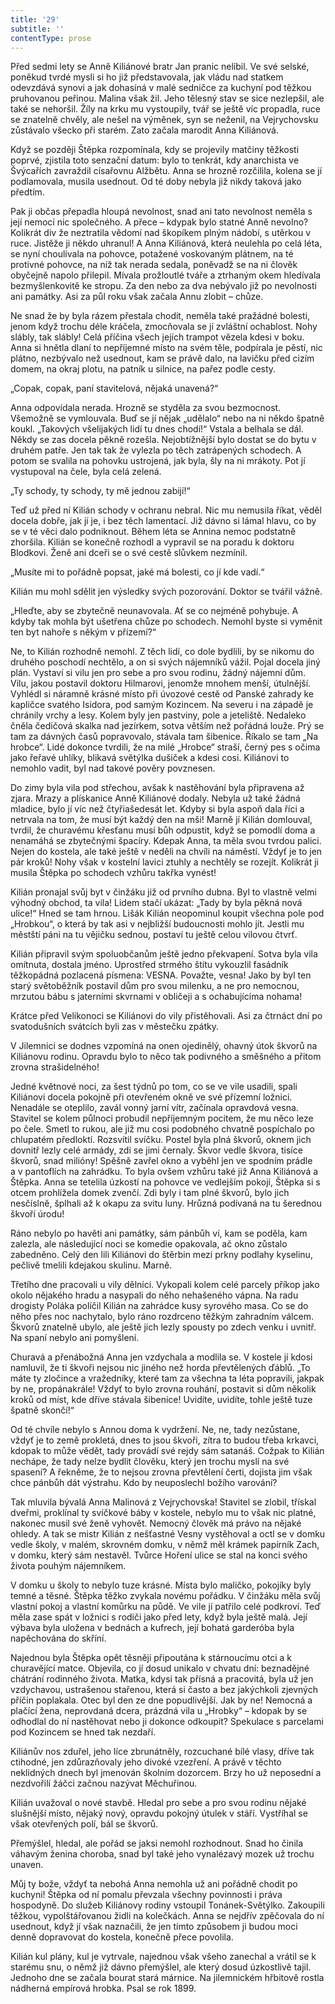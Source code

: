 ```yaml
---
title: '29'
subtitle: ''
contentType: prose
---
```


<section>

Před sedmi lety se Anně Kiliánové bratr Jan pranic nelíbil. Ve své selské, poněkud tvrdé mysli si ho již představovala, jak vládu nad statkem odevzdává synovi a jak dohasíná v malé sedničce za kuchyní pod těžkou pruhovanou peřinou. Malina však žil. Jeho tělesný stav se sice nezlepšil, ale také se nehoršil. Žíly na krku mu vystoupily, tvář se ještě víc propadla, ruce se znatelně chvěly, ale nešel na výměnek, syn se neženil, na Vejrychovsku zůstávalo všecko při starém. Zato začala marodit Anna Kiliánová.

Když se později Štěpka rozpomínala, kdy se projevily matčiny těžkosti poprvé, zjistila toto senzační datum: bylo to tenkrát, kdy anarchista ve Švýcařích zavraždil císařovnu Alžbětu. Anna se hrozně rozčilila, kolena se jí podlamovala, musila usednout. Od té doby nebyla již nikdy taková jako předtím.

Pak ji občas přepadla hloupá nevolnost, snad ani tato nevolnost neměla s její nemocí nic společného. A přece – kdypak bylo statné Anně nevolno? Kolikrát div že neztratila vědomí nad škopíkem plným nádobí, s utěrkou v ruce. Jistěže ji někdo uhranul! A Anna Kiliánová, která neulehla po celá léta, se nyní choulívala na pohovce, potažené voskovaným plátnem, na té protivné pohovce, na níž tak nerada sedala, poněvadž se na ni člověk obyčejně napolo přilepil. Mívala prožloutlé tváře a ztrhaným okem hledívala bezmyšlenkovitě ke stropu. Za den nebo za dva nebývalo již po nevolnosti ani památky. Asi za půl roku však začala Annu zlobit – chůze.

Ne snad že by byla rázem přestala chodit, neměla také pražádné bolesti, jenom když trochu déle kráčela, zmocňovala se jí zvláštní ochablost. Nohy slábly, tak slábly! Celá příčina všech jejích trampot vězela kdesi v boku. Anna si hnětla dlaní to nepříjemné místo na svém těle, podpírala je pěstí, nic plátno, nezbývalo než usednout, kam se právě dalo, na lavičku před cizím domem, na okraj plotu, na patník u silnice, na pařez podle cesty.

„Copak, copak, paní stavitelová, nějaká unavená?“

Anna odpovídala nerada. Hrozně se styděla za svou bezmocnost. Všemožně se vymlouvala. Buď se jí nějak „udělalo“ nebo na ni někdo špatně koukl. „Takových všelijakých lidí tu dnes chodí!“ Vstala a belhala se dál. Někdy se zas docela pěkně rozešla. Nejobtížnější bylo dostat se do bytu v druhém patře. Jen tak tak že vylezla po těch zatrápených schodech. A potom se svalila na pohovku ustrojená, jak byla, šly na ni mrákoty. Pot jí vystupoval na čele, byla celá zelená.

„Ty schody, ty schody, ty mě jednou zabijí!“

Teď už před ní Kilián schody v ochranu nebral. Nic mu nemusila říkat, věděl docela dobře, jak jí je, i bez těch lamentací. Již dávno si lámal hlavu, co by se v té věci dalo podniknout. Během léta se Annina nemoc podstatně zhoršila. Kilián se konečně rozhodl a vypravil se na poradu k doktoru Blodkovi. Ženě ani dceři se o své cestě slůvkem nezmínil.

„Musíte mi to pořádně popsat, jaké má bolesti, co jí kde vadí.“

Kilián mu mohl sdělit jen výsledky svých pozorování. Doktor se tvářil vážně.

„Hleďte, aby se zbytečně neunavovala. Ať se co nejméně pohybuje. A kdyby tak mohla být ušetřena chůze po schodech. Nemohl byste si vyměnit ten byt nahoře s někým v přízemí?“

Ne, to Kilián rozhodně nemohl. Z těch lidí, co dole bydlili, by se nikomu do druhého poschodí nechtělo, a on si svých nájemníků vážil. Pojal docela jiný plán. Vystaví si vilu jen pro sebe a pro svou rodinu, žádný nájemní dům. Vilu, jakou postavil doktoru Hilmarovi, jenomže mnohem menší, útulnější. Vyhlédl si náramně krásné místo při úvozové cestě od Panské zahrady ke kapličce svatého Isidora, pod samým Kozincem. Na severu i na západě je chránily vrchy a lesy. Kolem byly jen pastviny, pole a jeteliště. Nedaleko čněla čedičová skalka nad jezírkem, sotva větším než pořádná louže. Prý se tam za dávných časů popravovalo, stávala tam šibenice. Říkalo se tam „Na hrobce“. Lidé dokonce tvrdili, že na milé „Hrobce“ straší, černý pes s očima jako řeřavé uhlíky, blikavá světýlka dušiček a kdesi cosi. Kiliánovi to nemohlo vadit, byl nad takové pověry povznesen.

Do zimy byla vila pod střechou, avšak k nastěhování byla připravena až zjara. Mrazy a plískanice Anně Kiliánové dodaly. Nebyla už také žádná mladice, bylo jí víc než čtyřiašedesát let. Kdyby si byla aspoň dala říci a netrvala na tom, že musí být každý den na mši! Marně jí Kilián domlouval, tvrdil, že churavému křesťanu musí bůh odpustit, když se pomodlí doma a nenamáhá se zbytečnými špacíry. Kdepak Anna, ta měla svou tvrdou palici. Nejen do kostela, ale také ještě v neděli na chvíli na náměstí. Vždyť je to jen pár kroků! Nohy však v kostelní lavici ztuhly a nechtěly se rozejít. Kolikrát ji musila Štěpka po schodech vzhůru takřka vynést!

Kilián pronajal svůj byt v činžáku již od prvního dubna. Byl to vlastně velmi výhodný obchod, ta vila! Lidem stačí ukázat: „Tady by byla pěkná nová ulice!“ Hned se tam hrnou. Lišák Kilián neopominul koupit všechna pole pod „Hrobkou“, o která by tak asi v nejbližší budoucnosti mohlo jít. Jestli mu městští páni na tu vějičku sednou, postaví tu ještě celou vilovou čtvrť.

Kilián připravil svým spoluobčanům ještě jedno překvapení. Sotva byla vila omítnuta, dostala jméno. Uprostřed strmého štítu vykouzlil fasádník těžkopádná pozlacená písmena: VESNA. Považte, vesna! Jako by byl ten starý světoběžník postavil dům pro svou milenku, a ne pro nemocnou, mrzutou bábu s jaterními skvrnami v obličeji a s ochabujícíma nohama!

Krátce před Velikonoci se Kiliánovi do vily přistěhovali. Asi za čtrnáct dní po svatodušních svátcích byli zas v městečku zpátky.

V Jilemnici se dodnes vzpomíná na onen ojedinělý, ohavný útok škvorů na Kiliánovu rodinu. Opravdu bylo to něco tak podivného a směšného a přitom zrovna strašidelného!

Jedné květnové noci, za šest týdnů po tom, co se ve vile usadili, spali Kiliánovi docela pokojně při otevřeném okně ve své přízemní ložnici. Nenadále se oteplilo, zavál vonný jarní vítr, začínala opravdová vesna. Stavitel se kolem půlnoci probudil nepříjemným pocitem, že mu něco leze po čele. Smetl to rukou, ale již mu cosi podobného chvatně pospíchalo po chlupatém předloktí. Rozsvítil svíčku. Postel byla plná škvorů, oknem jich dovnitř lezly celé armády, zdi se jimi černaly. Škvor vedle škvora, tisíce škvorů, snad milióny! Spěšně zavřel okno a vyběhl jen ve spodním prádle a v pantoflích na zahrádku. To byla ovšem vzhůru také již Anna Kiliánová a Štěpka. Anna se tetelila úzkostí na pohovce ve vedlejším pokoji, Štěpka si s otcem prohlížela domek zvenčí. Zdi byly i tam plné škvorů, bylo jich nesčíslně, šplhali až k okapu za svitu luny. Hrůzná podívaná na tu šerednou škvoří úrodu!

Ráno nebylo po havěti ani památky, sám pánbůh ví, kam se poděla, kam zalezla, ale následující noci se komedie opakovala, ač okno zůstalo zabedněno. Celý den lili Kiliánovi do štěrbin mezi prkny podlahy kyselinu, pečlivě tmelili kdejakou skulinu. Marně.

Třetího dne pracovali u vily dělníci. Vykopali kolem celé parcely příkop jako okolo nějakého hradu a nasypali do něho nehašeného vápna. Na radu drogisty Poláka políčil Kilián na zahrádce kusy syrového masa. Co se do něho přes noc nachytalo, bylo ráno rozdrceno těžkým zahradním válcem. Škvorů znatelně ubylo, ale ještě jich lezly spousty po zdech venku i uvnitř. Na spaní nebylo ani pomyšlení.

Churavá a přenábožná Anna jen vzdychala a modlila se. V kostele jí kdosi namluvil, že ti škvoři nejsou nic jiného než horda převtělených ďáblů. „To máte ty zločince a vražedníky, které tam za všechna ta léta popravili, jakpak by ne, propánakrále! Vždyť to bylo zrovna rouhání, postavit si dům několik kroků od míst, kde dříve stávala šibenice! Uvidíte, uvidíte, tohle ještě tuze špatně skončí!“

Od té chvíle nebylo s Annou doma k vydržení. Ne, ne, tady nezůstane, vždyť je to země prokletá, dnes to jsou škvoři, zítra to budou třeba krkavci, kdopak to může vědět, tady provádí své rejdy sám satanáš. Cožpak to Kilián nechápe, že tady nelze bydlit člověku, který jen trochu myslí na své spasení? A řekněme, že to nejsou zrovna převtělení čerti, dojista jim však chce pánbůh dát výstrahu. Kdo by neuposlechl božího varování?

Tak mluvila bývalá Anna Malinová z Vejrychovska! Stavitel se zlobil, třískal dveřmi, proklínal ty svíčkové báby v kostele, nebylo mu to však nic platné, nakonec musil své ženě vyhovět. Nemocný člověk má právo na nějaké ohledy. A tak se mistr Kilián z nešťastné Vesny vystěhoval a octl se v domku vedle školy, v malém, skrovném domku, v němž měl krámek papírník Zach, v domku, který sám nestavěl. Tvůrce Hoření ulice se stal na konci svého života pouhým nájemníkem.

V domku u školy to nebylo tuze krásné. Místa bylo maličko, pokojíky byly temné a těsné. Štěpka těžko zvykala novému pořádku. V činžáku měla svůj vlastní pokoj a vlastní komůrku na půdě. Ve vile jí patřilo celé podkroví. Teď měla zase spát v ložnici s rodiči jako před lety, když byla ještě malá. Její výbava byla uložena v bednách a kufrech, její bohatá garderóba byla napěchována do skříní.

Najednou byla Štěpka opět těsněji připoutána k stárnoucímu otci a k churavějící matce. Objevila, co jí dosud unikalo v chvatu dní: beznadějné chátrání rodinného života. Matka, kdysi tak přísná a pracovitá, byla už jen vzdychavou, ustrašenou stařenou, která si často a bez jakýchkoli zjevných příčin poplakala. Otec byl den ze dne popudlivější. Jak by ne! Nemocná a plačící žena, neprovdaná dcera, prázdná vila u „Hrobky“ – kdopak by se odhodlal do ní nastěhovat nebo ji dokonce odkoupit? Spekulace s parcelami pod Kozincem se hned tak nezdaří.

Kiliánův nos zduřel, jeho líce zbrunátněly, rozcuchané bílé vlasy, dříve tak ctihodné, jen zdůrazňovaly jeho divoké vzezření. A právě v těchto neklidných dnech byl jmenován školním dozorcem. Brzy ho už neposední a nezdvořilí žáčci začnou nazývat Měchuřinou.

Kilián uvažoval o nové stavbě. Hledal pro sebe a pro svou rodinu nějaké slušnější místo, nějaký nový, opravdu pokojný útulek v stáří. Vystříhal se však otevřených polí, bál se škvorů.

Přemýšlel, hledal, ale pořád se jaksi nemohl rozhodnout. Snad ho činila váhavým ženina choroba, snad byl také jeho vynalézavý mozek už trochu unaven.

Můj ty bože, vždyť ta nebohá Anna nemohla už ani pořádně chodit po kuchyni! Štěpka od ní pomalu převzala všechny povinnosti i práva hospodyně. Do služeb Kiliánovy rodiny vstoupil Tonánek-Světýlko. Zakoupili těžkou, vypolštářovanou židli na kolečkách. Anna se nejdřív zpěčovala do ní usednout, když jí však naznačili, že jen tímto způsobem ji budou moci denně dopravovat do kostela, konečně přece povolila.

Kilián kul plány, kul je vytrvale, najednou však všeho zanechal a vrátil se k starému snu, o němž již dávno přemýšlel, ale který dosud úzkostlivě tajil. Jednoho dne se začala bourat stará márnice. Na jilemnickém hřbitově rostla nádherná empírová hrobka. Psal se rok 1899.

</section>
